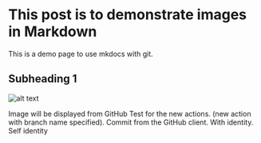 # This post is to demonstrate images in Markdown

This is a demo page to use mkdocs with git.


## Subheading 1

![alt text](images/image_1.jpg)

Image will be displayed from GitHub Test for the new actions. (new action with branch name specified). Commit from the GitHub client. With identity. Self identity
